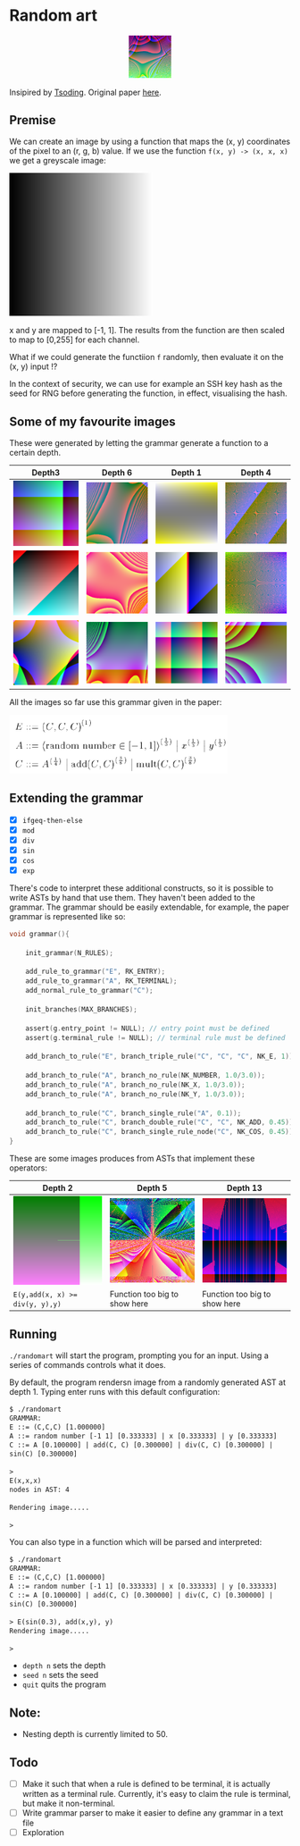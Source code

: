 # Random art

<p align="center" width="100%">
    <img width="15%" src="images/logo.png">

Insipired by [Tsoding](https://www.youtube.com/watch?v=3D_h2RE0o0E).
Original paper [here](http://users.ece.cmu.edu/~adrian/projects/validation/validation.pdf).

## Premise

We can create an image by using a function that maps the (x, y) coordinates of the pixel to an (r, g, b) value. If we use the function `f(x, y) -> (x, x, x)` we get a greyscale image:

![greyscale](images/greyscale.png)

x and y are mapped to [-1, 1]. The results from the function are then scaled to map to [0,255] for each channel.

What if we could generate the functiion `f` randomly, then evaluate it on the (x, y) input !?

In the context of security, we can use for example an SSH key hash as the seed for RNG before generating the function, in effect, visualising the hash. 

## Some of my favourite images

These were generated by letting the grammar generate a function to a certain depth.

| Depth3 | Depth 6 | Depth 1 | Depth 4 |
|--------|--------|-------|-------|
| ![1](images/31.png) | ![2](images/61.png) | ![3](images/11.png) | ![41](images/41.png) |
| ![1](images/32.png) | ![2](images/62.png) | ![3](images/12.png) | ![42](images/42.png) |
| ![1](images/33.png) | ![2](images/63.png) | ![3](images/13.png) | ![43](images/43.png) |


All the images so far use this grammar given in the paper:

![g](images/grammar.png)

## Extending the grammar

- [x] `ifgeq-then-else`
- [x] `mod`
- [x] `div`
- [x] `sin`
- [x] `cos`
- [x] `exp`

There's code to interpret these additional constructs, so it is possible to write ASTs by hand that use them. They haven't been added to the grammar. The grammar should be easily extendable, for example, the paper grammar is represented like so:

```C
void grammar(){

    init_grammar(N_RULES);

    add_rule_to_grammar("E", RK_ENTRY);
    add_rule_to_grammar("A", RK_TERMINAL);
    add_normal_rule_to_grammar("C");

    init_branches(MAX_BRANCHES);

    assert(g.entry_point != NULL); // entry point must be defined
    assert(g.terminal_rule != NULL); // terminal rule must be defined

    add_branch_to_rule("E", branch_triple_rule("C", "C", "C", NK_E, 1));

    add_branch_to_rule("A", branch_no_rule(NK_NUMBER, 1.0/3.0));
    add_branch_to_rule("A", branch_no_rule(NK_X, 1.0/3.0));
    add_branch_to_rule("A", branch_no_rule(NK_Y, 1.0/3.0));

    add_branch_to_rule("C", branch_single_rule("A", 0.1));
    add_branch_to_rule("C", branch_double_rule("C", "C", NK_ADD, 0.45));
    add_branch_to_rule("C", branch_single_rule_node("C", NK_COS, 0.45));
}
```

These are some images produces from ASTs that implement these operators:

| Depth 2 | Depth 5 | Depth 13 |
|--------|--------|-------|
| ![c2](images/c2.png) | ![c5](images/c5.png) | ![c41](images/c41.png) |
| `E(y,add(x, x) >= div(y, y),y)` | Function too big to show here | Function too big to show here |

## Running
`./randomart` will start the program, prompting you for an input. Using a series of commands controls what it does. 

By default, the program rendersn image from a randomly generated AST at depth 1. Typing enter runs with this default configuration:

```
$ ./randomart 
GRAMMAR: 
E ::= (C,C,C) [1.000000]
A ::= random number [-1 1] [0.333333] | x [0.333333] | y [0.333333]
C ::= A [0.100000] | add(C, C) [0.300000] | div(C, C) [0.300000] | sin(C) [0.300000]

> 
E(x,x,x)
nodes in AST: 4

Rendering image.....

> 
```

You can also type in a function which will be parsed and interpreted:
```
$ ./randomart 
GRAMMAR: 
E ::= (C,C,C) [1.000000]
A ::= random number [-1 1] [0.333333] | x [0.333333] | y [0.333333]
C ::= A [0.100000] | add(C, C) [0.300000] | div(C, C) [0.300000] | sin(C) [0.300000]

> E(sin(0.3), add(x,y), y)
Rendering image.....

> 
```
- `depth n` sets the depth
- `seed n` sets the seed
- `quit` quits the program

## Note: 
- Nesting depth is currently limited to 50. 

## Todo
- [ ] Make it such that when a rule is defined to be terminal, it is actually written as a terminal rule. Currently, it's easy to claim the rule is terminal, but make it non-terminal.
- [ ] Write grammar parser to make it easier to define any grammar in a text file 
- [ ] Exploration
